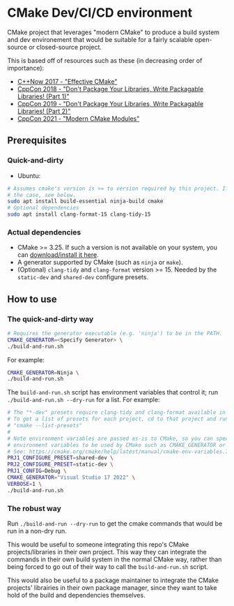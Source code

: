 # CMake Dev/CI/CD environment

CMake project that leverages "modern CMake" to produce a build system and dev environement that would be suitable for a fairly scalable open-source or closed-source project.

This is based off of resources such as these (in decreasing order of importance):
- [C++Now 2017 - "Effective CMake"](https://youtu.be/bsXLMQ6WgIk)
- [CppCon 2018 - "Don't Package Your Libraries, Write Packagable Libraries! (Part 1)"](https://youtu.be/sBP17HQAQjk)
- [CppCon 2019 - "Don't Package Your Libraries, Write Packagable Libraries! (Part 2)"](https://youtu.be/_5weX5mx8hc)
- [CppCon 2021 - "Modern CMake Modules"](https://youtu.be/IZXNsim9TWI)

## Prerequisites

### Quick-and-dirty

- Ubuntu:

```bash
# Assumes cmake's version is >= to version required by this project. If not
# the case, see below.
sudo apt install build-essential ninja-build cmake
# Optional dependencies
sudo apt install clang-format-15 clang-tidy-15
```

### Actual dependencies

- CMake >= 3.25. If such a version is not available on your system, you can [download/install it here](https://cmake.org/download/).
- A generator supported by CMake (such as `ninja` or `make`).
- (Optional) `clang-tidy` and `clang-format` version >= 15. Needed by the `static-dev` and `shared-dev` configure presets.

## How to use

### The quick-and-dirty way

```sh
# Requires the generator executable (e.g. 'ninja') to be in the PATH.
CMAKE_GENERATOR=<Specify Generator> \
./build-and-run.sh
```

For example:

```sh
CMAKE_GENERATOR=Ninja \
./build-and-run.sh
```

The `build-and-run.sh` script has environment variables that control it; run `./build-and-run.sh --dry-run` for a list. For example:

```sh
# The "*-dev" presets require clang-tidy and clang-format available in PATH.
# To get a list of presets for each project, cd to that project and run
# "cmake --list-presets"
#
# Note environment variables are passed as-is to CMake, so you can specify
# environment variables to be used by CMake such as CMAKE_GENERATOR or VERBOSE.
# See: https://cmake.org/cmake/help/latest/manual/cmake-env-variables.7.html
PRJ1_CONFIGURE_PRESET=shared-dev \
PRJ2_CONFIGURE_PRESET=static-dev \
PRJ1_CONFIG=Debug \
CMAKE_GENERATOR="Visual Studio 17 2022" \
VERBOSE=1 \
./build-and-run.sh
```

### The robust way

Run `./build-and-run --dry-run` to get the cmake commands that would be run in a non-dry run.

This would be useful to someone integrating this repo's CMake projects/libraries in their own project. This way they can integrate the commands in their own build system in the normal CMake way, rather than being forced to go out of their way to call the `build-and-run.sh` script.

This would also be useful to a package maintainer to integrate the CMake projects' librairies in their own package manager, since they want to take hold of the build and dependencies themselves.

